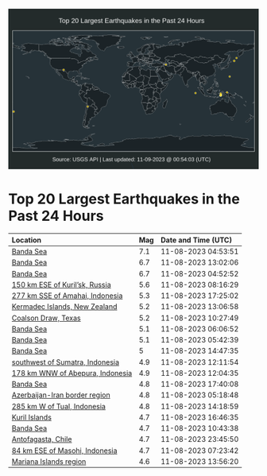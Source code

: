 ![Map](./map.png)

# Top 20 Largest Earthquakes in the Past 24 Hours

| Location | Mag | Date and Time (UTC) |
|:---|:---|:---|
| [Banda Sea](https://earthquake.usgs.gov/earthquakes/eventpage/us7000l9h4) | 7.1 | 11-08-2023 04:53:51 |
| [Banda Sea](https://earthquake.usgs.gov/earthquakes/eventpage/us7000l9ku) | 6.7 | 11-08-2023 13:02:06 |
| [Banda Sea](https://earthquake.usgs.gov/earthquakes/eventpage/us7000l9h2) | 6.7 | 11-08-2023 04:52:52 |
| [150 km ESE of Kuril’sk, Russia](https://earthquake.usgs.gov/earthquakes/eventpage/us7000l9ip) | 5.6 | 11-08-2023 08:16:29 |
| [277 km SSE of Amahai, Indonesia](https://earthquake.usgs.gov/earthquakes/eventpage/us7000l9nq) | 5.3 | 11-08-2023 17:25:02 |
| [Kermadec Islands, New Zealand](https://earthquake.usgs.gov/earthquakes/eventpage/us7000l9kx) | 5.2 | 11-08-2023 13:06:58 |
| [Coalson Draw, Texas](https://earthquake.usgs.gov/earthquakes/eventpage/tx2023vxae) | 5.2 | 11-08-2023 10:27:49 |
| [Banda Sea](https://earthquake.usgs.gov/earthquakes/eventpage/us7000l9i9) | 5.1 | 11-08-2023 06:06:52 |
| [Banda Sea](https://earthquake.usgs.gov/earthquakes/eventpage/us7000l9i4) | 5.1 | 11-08-2023 05:42:39 |
| [Banda Sea](https://earthquake.usgs.gov/earthquakes/eventpage/us7000l9lp) | 5 | 11-08-2023 14:47:35 |
| [southwest of Sumatra, Indonesia](https://earthquake.usgs.gov/earthquakes/eventpage/us7000l9kk) | 4.9 | 11-08-2023 12:11:54 |
| [178 km WNW of Abepura, Indonesia](https://earthquake.usgs.gov/earthquakes/eventpage/us7000l9kg) | 4.9 | 11-08-2023 12:04:35 |
| [Banda Sea](https://earthquake.usgs.gov/earthquakes/eventpage/us7000l9ns) | 4.8 | 11-08-2023 17:40:08 |
| [Azerbaijan-Iran border region](https://earthquake.usgs.gov/earthquakes/eventpage/us7000l9ht) | 4.8 | 11-08-2023 05:18:48 |
| [285 km W of Tual, Indonesia](https://earthquake.usgs.gov/earthquakes/eventpage/us7000l9lh) | 4.8 | 11-08-2023 14:18:59 |
| [Kuril Islands](https://earthquake.usgs.gov/earthquakes/eventpage/us7000l9ni) | 4.7 | 11-08-2023 16:46:35 |
| [Banda Sea](https://earthquake.usgs.gov/earthquakes/eventpage/us7000l9ji) | 4.7 | 11-08-2023 10:43:38 |
| [Antofagasta, Chile](https://earthquake.usgs.gov/earthquakes/eventpage/us7000l9qs) | 4.7 | 11-08-2023 23:45:50 |
| [84 km ESE of Masohi, Indonesia](https://earthquake.usgs.gov/earthquakes/eventpage/us7000l9ic) | 4.7 | 11-08-2023 07:23:42 |
| [Mariana Islands region](https://earthquake.usgs.gov/earthquakes/eventpage/us7000l9la) | 4.6 | 11-08-2023 13:56:20 |
